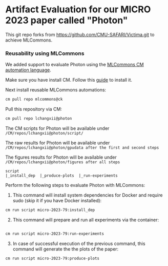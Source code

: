 
# Artifact Evaluation for our MICRO 2023 paper called "Photon"
This git repo forks from https://github.com/CMU-SAFARI/Victima.git to achieve MLCommons.
### Reusability using MLCommons

We added support to evaluate Photon using the [MLCommons CM automation language](https://github.com/mlcommons/ck).

Make sure you have install CM. Follow this [guide](https://github.com/mlcommons/ck/blob/master/docs/installation.md) to install it.

Next install reusable MLCommons automations: 

```bash
cm pull repo mlcommons@ck
```

Pull this repository via CM:
```bash
cm pull repo lchangxii@photon
```

The CM scripts for Photon will be available under ```/CM/repos/lchangxii@photon/script/```

The raw results for Photon will be available under ```/CM/repos/lchangxii@photon/gpudata after the first and second steps```

The figures results for Photon will be available under ```/CM/repos/lchangxii@photon/figures after all steps```

```
script
|_install_dep  |_produce-plots  |_run-experiments
```

Perform the following steps to evaluate Photon with MLCommons:


1) This command will install system dependencies for Docker and require sudo (skip it if you have Docker installed):
```bash
cm run script micro-2023-79:install_dep 
```

2) This command will prepare and run all experiments via the container:

```bash

cm run script micro-2023-79:run-experiments 


```

3) In case of successful execution of the previous command, this command will generate the the plots of the paper:

```bash
cm run script micro-2023-79:produce-plots
```

